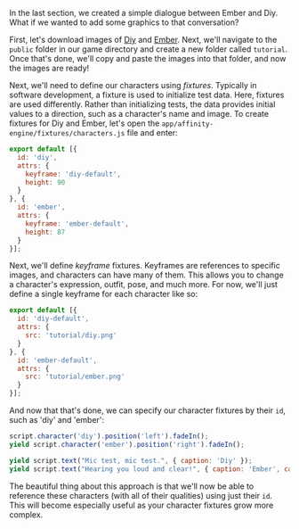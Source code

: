 In the last section, we created a simple dialogue between Ember and Diy. What if we wanted to add some graphics to that conversation?

First, let's download images of [Diy](https://drive.google.com/file/d/0B3xbKzrE1l4QbmMxY1ZCQkpaSWs/view?usp=sharing) and [Ember](https://drive.google.com/file/d/0B3xbKzrE1l4QaUZNUFJGWW00R1k/view?usp=sharing). Next, we'll navigate to the `public` folder in our game directory and create a new folder called `tutorial`. Once that's done, we'll copy and paste the images into that folder, and  now the images are ready!

Next, we'll need to define our characters using _fixtures_. Typically in software development, a fixture is used to initialize test data. Here, fixtures are used differently. Rather than initializing tests, the data provides initial values to a direction, such as a character's name and image. To create fixtures for Diy and Ember, let's open the `app/affinity-engine/fixtures/characters.js` file and enter:

```js
export default [{
  id: 'diy',
  attrs: {
    keyframe: 'diy-default',
    height: 90
  }
}, {
  id: 'ember',
  attrs: {
    keyframe: 'ember-default',
    height: 87
  }
}];
```

Next, we'll define _keyframe_ fixtures. Keyframes are references to specific images, and characters can have many of them. This allows you to change a character's expression, outfit, pose, and much more. For now, we'll just define a single keyframe for each character like so:

```js
export default [{
  id: 'diy-default',
  attrs: {
    src: 'tutorial/diy.png'
  }
}, {
  id: 'ember-default',
  attrs: {
    src: 'tutorial/ember.png'
  }
}];
```

And now that that's done, we can specify our character fixtures by their `id`, such as 'diy' and 'ember':

```js
script.character('diy').position('left').fadeIn();
yield script.character('ember').position('right').fadeIn();

yield script.text("Mic test, mic test.", { caption: 'Diy' });
yield script.text("Hearing you loud and clear!", { caption: 'Ember', captionPosition: 'right' });
```

The beautiful thing about this approach is that we'll now be able to reference these characters (with all of their qualities) using just their `id`. This will become especially useful as your character fixtures grow more complex.
